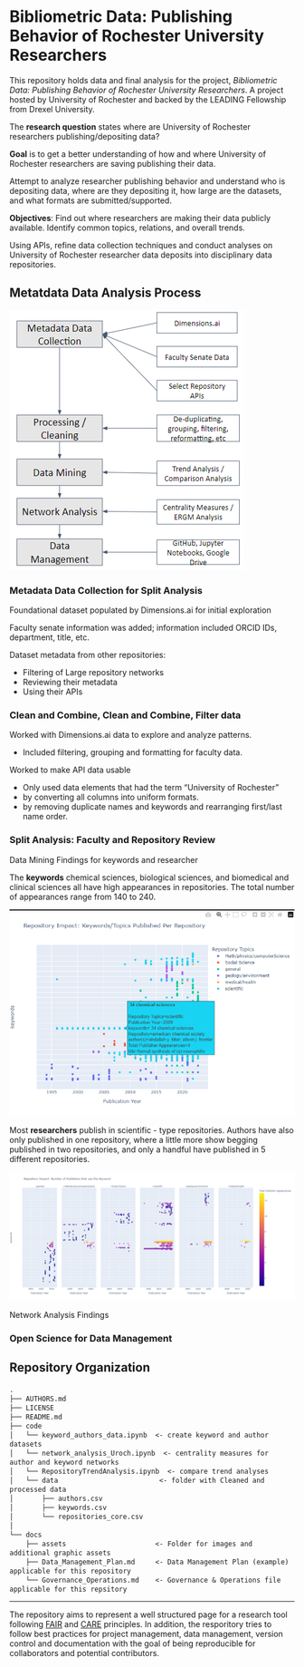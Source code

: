 # Bibliometric Data: Publishing Behavior of Rochester University Researchers

This repository holds data and final analysis for the project, *Bibliometric Data: Publishing Behavior of Rochester University Researchers*. A project hosted by University of Rochester and backed by the LEADING Fellowship from Drexel University.

The **research question** states where are University of Rochester researchers publishing/depositing data?

**Goal** is to get a better understanding of how and where University of Rochester researchers are saving publishing their data.

Attempt to analyze researcher publishing behavior and understand who is depositing data, where are they depositing it, how large are the datasets, and what formats are submitted/supported.

**Objectives**: Find out where researchers are making their data publicly available. Identify common topics, relations, and overall trends.

Using APIs, refine data collection techniques and conduct analyses on University of Rochester researcher data deposits into disciplinary data repositories. 

## Metatdata Data Analysis Process
![alt text](docs/assets/metadata_process.png "Metatdata Data Analysis Process")


### Metadata Data Collection for Split Analysis

Foundational dataset populated by Dimensions.ai for initial exploration

Faculty senate information was added; information included ORCID IDs, department, title, etc.

Dataset metadata from other repositories:
- Filtering of Large repository networks
- Reviewing their metadata
- Using their APIs

### Clean and Combine, Clean and Combine, Filter data

Worked with Dimensions.ai data to explore and analyze patterns.
- Included filtering, grouping and formatting for faculty data.

Worked to make API data usable
- Only used data elements that had the term “University of Rochester”
- by converting all columns into uniform formats. 
- by removing duplicate names and keywords and rearranging first/last name order.

### Split Analysis: Faculty and Repository Review

Data Mining Findings for keywords and researcher 

The **keywords** chemical sciences, biological sciences, and biomedical and clinical sciences all have high appearances in repositories. The total number of appearances range from 140 to 240. 

![alt text](docs/assets/keywordTopicsPerRepository.png "Metatdata Data Analysis Process")

Most **researchers** publish in scientific - type repositories. Authors have also only published in one repository, where a little more show begging published in two repositories, and only a handful have published in 5 different repositories. 

![alt text](docs/assets/publishersUsingKeywords.png "Metatdata Data Analysis Process")

Network Analysis Findings

### Open Science for Data Management

## Repository Organization

```
.
├── AUTHORS.md
├── LICENSE
├── README.md
├── code
│   └── keyword_authors_data.ipynb  <- create keyword and author datasets
│   └── network_analysis_Uroch.ipynb  <- centrality measures for author and keyword networks
│   └── RepositoryTrendAnalysis.ipynb  <- compare trend analyses
│   └── data                         <- folder with Cleaned and processed data
│       ├── authors.csv
│       ├── keywords.csv
│       └── repositories_core.csv
│              
└── docs                           
    ├── assets                      <- Folder for images and additional graphic assets
    ├── Data_Management_Plan.md     <- Data Management Plan (example) applicable for this repository
    └── Governance_Operations.md    <- Governance & Operations file applicable for this repsitory
```
---

The repository aims to represent a well structured page for a research tool following [FAIR](https://www.go-fair.org/fair-principles/) and [CARE](https://static1.squarespace.com/static/5d3799de845604000199cd24/t/5da9f4479ecab221ce848fb2/1571419335217/CARE+Principles_One+Pagers+FINAL_Oct_17_2019.pdf) principles. In addition, the resporitory tries to follow best practices for project management, data management, version control and documentation with the goal of being reproducible for collaborators and potential contributors.
